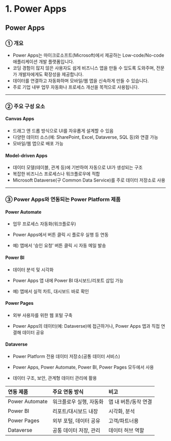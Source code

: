 # 1. Power Apps

## Power Apps

### ① 개요
- Power Apps는 마이크로소프트(Microsoft)에서 제공하는 Low-code/No-code 애플리케이션 개발 플랫폼입니다.
- 코딩 경험이 많지 않은 사용자도 쉽게 비즈니스 앱을 만들 수 있도록 도와주며, 전문가 개발자에게도 확장성을 제공합니다.
- 데이터를 연결하고 자동화하며 모바일/웹 앱을 신속하게 만들 수 있습니다.
- 주로 기업 내부 업무 자동화나 프로세스 개선을 목적으로 사용됩니다.
---
### ② 주요 구성 요소
#### Canvas Apps
- 드래그 앤 드롭 방식으로 UI를 자유롭게 설계할 수 있음
- 다양한 데이터 소스(예: SharePoint, Excel, Dataverse, SQL 등)와 연결 가능
- 모바일/웹 앱으로 배포 가능

#### Model-driven Apps
- 데이터 모델(테이블, 관계 등)에 기반하여 자동으로 UI가 생성되는 구조
- 복잡한 비즈니스 프로세스나 워크플로우에 적합
- Microsoft Dataverse(구 Common Data Service)를 주로 데이터 저장소로 사용
---
### ③ Power Apps와 연동되는 Power Platform 제품
#### Power Automate

- 업무 프로세스 자동화(워크플로우)

- Power Apps에서 버튼 클릭 시 플로우 실행 등 연동

- 예) 앱에서 ‘승인 요청’ 버튼 클릭 시 자동 메일 발송

#### Power BI

- 데이터 분석 및 시각화

- Power Apps 앱 내에 Power BI 대시보드/리포트 삽입 가능

- 예) 앱에서 실적 차트, 대시보드 바로 확인

#### Power Pages

- 외부 사용자를 위한 웹 포털 구축

- Power Apps의 데이터(예: Dataverse)에 접근하거나,
Power Apps 앱과 직접 연결해 데이터 공유

#### Dataverse

- Power Platform 전용 데이터 저장소(공통 데이터 서비스)

- Power Apps, Power Automate, Power BI, Power Pages 모두에서 사용

- 데이터 구조, 보안, 관계형 데이터 관리에 활용

| 연동 제품          | 주요 연동 방식      | 비고           |
| :------------- | :------------ | :----------- |
| Power Automate | 워크플로우 실행, 자동화 | 앱 내 버튼/동작 연결 |
| Power BI       | 리포트/대시보드 내장   | 시각화, 분석      |
| Power Pages    | 외부 포털, 데이터 공유 | 고객/파트너용      |
| Dataverse      | 공통 데이터 저장, 관리 | 데이터 허브 역할    |
